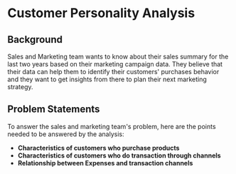 # Customer Personality Analysis

## Background

Sales and Marketing team wants to know about their sales summary for the last two years based on their marketing campaign data. They believe that their data can help them to identify their customers' purchases behavior and they want to get insights from there to plan their next marketing strategy.

## Problem Statements

To answer the sales and marketing team's problem, here are the points needed to be answered by the analysis:

- **Characteristics of customers who purchase products**
- **Characteristics of customers who do transaction through channels**
- **Relationship between Expenses and transaction channels**
